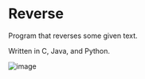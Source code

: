# Reverse

Program that reverses some given text.

Written in C, Java, and Python.

![image](https://user-images.githubusercontent.com/32044950/119726022-a0cd7000-be3e-11eb-9d34-f4296cf41666.png)
